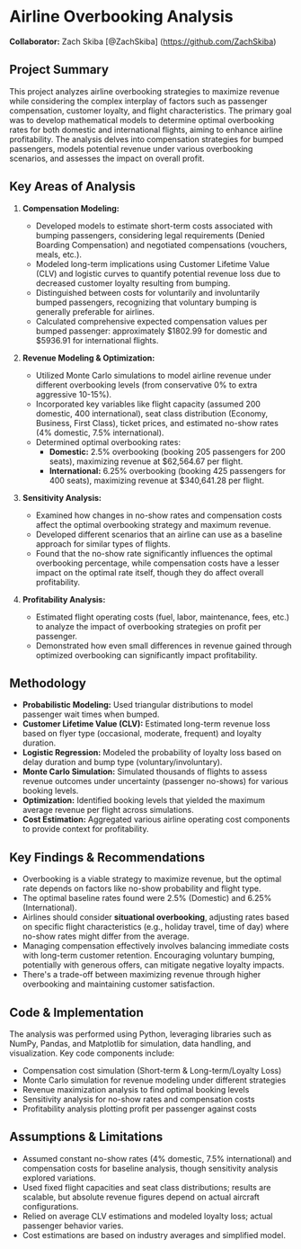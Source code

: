 # Airline Overbooking Analysis 
**Collaborator:** Zach Skiba [@ZachSkiba] (https://github.com/ZachSkiba)

## Project Summary
This project analyzes airline overbooking strategies to maximize revenue while considering the complex interplay of factors such as passenger compensation, customer loyalty, and flight characteristics. The primary goal was to develop mathematical models to determine optimal overbooking rates for both domestic and international flights, aiming to enhance airline profitability. The analysis delves into compensation strategies for bumped passengers, models potential revenue under various overbooking scenarios, and assesses the impact on overall profit.


## Key Areas of Analysis
1.  **Compensation Modeling:**
    * Developed models to estimate short-term costs associated with bumping passengers, considering legal requirements (Denied Boarding Compensation) and negotiated compensations (vouchers, meals, etc.).
    * Modeled long-term implications using Customer Lifetime Value (CLV) and logistic curves to quantify potential revenue loss due to decreased customer loyalty resulting from bumping.
    * Distinguished between costs for voluntarily and involuntarily bumped passengers, recognizing that voluntary bumping is generally preferable for airlines.
    * Calculated comprehensive expected compensation values per bumped passenger: approximately $1802.99 for domestic and $5936.91 for international flights.


2.  **Revenue Modeling & Optimization:**
    * Utilized Monte Carlo simulations to model airline revenue under different overbooking levels (from conservative 0% to extra aggressive 10-15%).
    * Incorporated key variables like flight capacity (assumed 200 domestic, 400 international), seat class distribution (Economy, Business, First Class), ticket prices, and estimated no-show rates (4% domestic, 7.5% international).
    * Determined optimal overbooking rates:
        * **Domestic:** 2.5% overbooking (booking 205 passengers for 200 seats), maximizing revenue at $62,564.67 per flight.
        * **International:** 6.25% overbooking (booking 425 passengers for 400 seats), maximizing revenue at $340,641.28 per flight.


3.  **Sensitivity Analysis:**
    * Examined how changes in no-show rates and compensation costs affect the optimal overbooking strategy and maximum revenue.
    * Developed different scenarios that an airline can use as a baseline approach for similar types of flights.
    * Found that the no-show rate significantly influences the optimal overbooking percentage, while compensation costs have a lesser impact on the optimal rate itself, though they do affect overall profitability.


4.  **Profitability Analysis:**
    * Estimated flight operating costs (fuel, labor, maintenance, fees, etc.) to analyze the impact of overbooking strategies on profit per passenger.
    * Demonstrated how even small differences in revenue gained through optimized overbooking can significantly impact profitability.


## Methodology


* **Probabilistic Modeling:** Used triangular distributions to model passenger wait times when bumped.
* **Customer Lifetime Value (CLV):** Estimated long-term revenue loss based on flyer type (occasional, moderate, frequent) and loyalty duration.
* **Logistic Regression:** Modeled the probability of loyalty loss based on delay duration and bump type (voluntary/involuntary).
* **Monte Carlo Simulation:** Simulated thousands of flights to assess revenue outcomes under uncertainty (passenger no-shows) for various booking levels.
* **Optimization:** Identified booking levels that yielded the maximum average revenue per flight across simulations.
* **Cost Estimation:** Aggregated various airline operating cost components to provide context for profitability.


## Key Findings & Recommendations


* Overbooking is a viable strategy to maximize revenue, but the optimal rate depends on factors like no-show probability and flight type.
* The optimal baseline rates found were 2.5% (Domestic) and 6.25% (International).
* Airlines should consider **situational overbooking**, adjusting rates based on specific flight characteristics (e.g., holiday travel, time of day) where no-show rates might differ from the average.
* Managing compensation effectively involves balancing immediate costs with long-term customer retention. Encouraging voluntary bumping, potentially with generous offers, can mitigate negative loyalty impacts.
* There's a trade-off between maximizing revenue through higher overbooking and maintaining customer satisfaction.


## Code & Implementation


The analysis was performed using Python, leveraging libraries such as NumPy, Pandas, and Matplotlib for simulation, data handling, and visualization. Key code components include:
* Compensation cost simulation (Short-term & Long-term/Loyalty Loss) 
* Monte Carlo simulation for revenue modeling under different strategies 
* Revenue maximization analysis to find optimal booking levels 
* Sensitivity analysis for no-show rates and compensation costs 
* Profitability analysis plotting profit per passenger against costs 



## Assumptions & Limitations


* Assumed constant no-show rates (4% domestic, 7.5% international) and compensation costs for baseline analysis, though sensitivity analysis explored variations.
* Used fixed flight capacities and seat class distributions; results are scalable, but absolute revenue figures depend on actual aircraft configurations.
* Relied on average CLV estimations and modeled loyalty loss; actual passenger behavior varies.
* Cost estimations are based on industry averages and simplified model.


